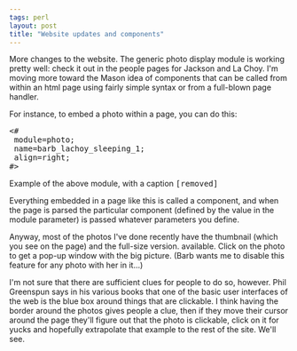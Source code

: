 ```yaml
---
tags: perl
layout: post
title: "Website updates and components"
---
```




More changes to the website. The generic photo display module is working pretty well: check it out in the people pages for Jackson and La Choy. I'm moving more toward the Mason idea of components that can be called from within an html page using fairly simple syntax or from a full-blown page handler.

<p>For instance, to embed a photo within a page, you can do this:</p>

<pre>
<#
 module=photo;
 name=barb_lachoy_sleeping_1;
 align=right;
#>
</pre>

<p>Example of the above module, with a caption <tt>[removed]</tt></p>

<p>Everything embedded in a page like this is called a component, and when the page is parsed the particular component (defined by the value in the module parameter) is passed whatever parameters you define.</p>

<p>Anyway, most of the photos I've done recently have the thumbnail (which you see on the page) and the full-size version. available. Click on the photo to get a pop-up window with the big picture. (Barb wants me to disable this feature for any photo with her in it...)</p>

<p>I'm not sure that there are sufficient clues for people to do so, however. Phil Greenspun says in his various books that one of the basic user interfaces of the web is the blue box around things that are clickable. I think having the border around the photos gives people a clue, then if they move their cursor around the page they'll figure out that the photo is clickable, click on it for yucks and hopefully extrapolate that example to the rest of the site. We'll see.</p>


